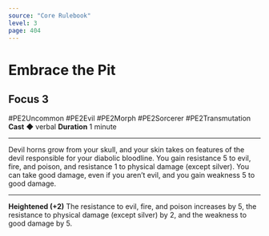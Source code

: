 ```yaml
---
source: "Core Rulebook"
level: 3
page: 404
---
```


# Embrace the Pit
## Focus 3
#PE2Uncommon #PE2Evil #PE2Morph #PE2Sorcerer #PE2Transmutation 
**Cast** ◆ verbal
**Duration** 1 minute

-----
Devil horns grow from your skull, and your skin takes on features of the devil responsible for your diabolic bloodline. You gain resistance 5 to evil, fire, and poison, and resistance 1 to physical damage (except silver). You can take good damage, even if you aren’t evil, and you gain weakness 5 to good damage. 

---
**Heightened (+2)** The resistance to evil, fire, and poison increases by 5, the resistance to physical damage (except silver) by 2, and the weakness to good damage by 5.